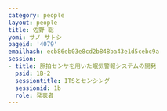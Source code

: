 ```yaml
---
category: people
layout: people
title: 佐野 聡
yomi: サノ サトシ
pageid: '4079'
emailhash: ecb86eb03e8cd2b848ba43e1d5cebc9a
session:
- title: 脈拍センサを用いた眠気警報システムの開発
  psid: 1B-2
  sessiontitle: ITSとセンシング
  sessionid: 1b
  role: 発表者
---
```

